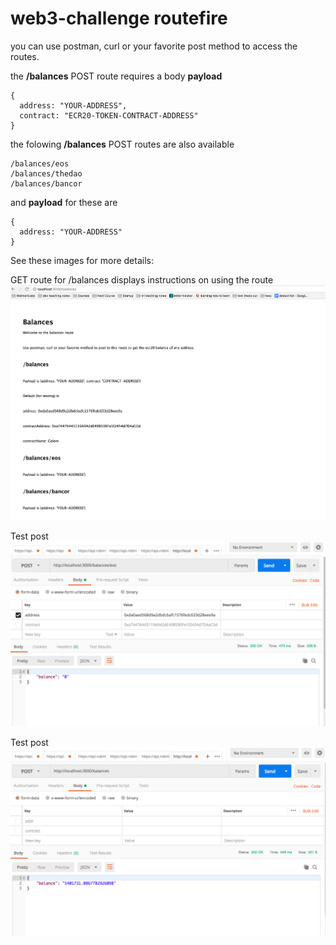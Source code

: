 # web3-challenge routefire

you can use postman, curl or your favorite post method to access the routes.

the **/balances** POST route requires a body **payload**

```
{
  address: "YOUR-ADDRESS",
  contract: "ECR20-TOKEN-CONTRACT-ADDRESS"
}
```

the folowing **/balances** POST routes are also available

```
/balances/eos
/balances/thedao
/balances/bancor
```

and **payload** for these are

```
{
  address: "YOUR-ADDRESS"
}
```

See these images for more details: 

GET route for /balances displays instructions on using the route
![Image](./03.png?raw=true)

Test post
![Image](./01.png?raw=true)

Test post
![Image](./02.png?raw=true)



